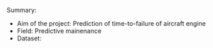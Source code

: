 Summary:

  - Aim of the project: Prediction of time-to-failure of aircraft engine
  - Field: Predictive mainenance
  - Dataset: 
